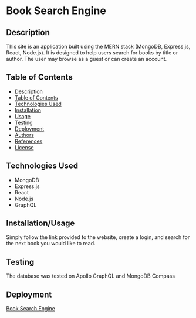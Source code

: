 # Book Search Engine

## Description
This site is an application built using the MERN stack (MongoDB, Express.js, React, Node.js). It is designed to help users search for books by title or author. The user may browse as a guest or can create an account. 

## Table of Contents
- [Description](#description)
- [Table of Contents](#table-of-contents)
- [Technologies Used](#technologies-used)
- [Installation](#installation)
- [Usage](#usage)
- [Testing](#testing)
- [Deployment](#deployment)
- [Authors](#authors)
- [References](#references)
- [License](#license)

## Technologies Used
- MongoDB
- Express.js
- React
- Node.js
- GraphQL


## Installation/Usage

Simply follow the link provided to the website, create a login, and search for the next book you would like to read. 

## Testing

The database was tested on Apollo GraphQL and MongoDB Compass

## Deployment

[Book Search Engine](https://book-search-engine-882a.onrender.com/)